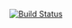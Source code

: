 [![Build Status](https://armdrone.strahlungsfrei.de/api/badges/armhf-docker-library/htop/status.svg)](https://armdrone.strahlungsfrei.de/armhf-docker-library/htop)
